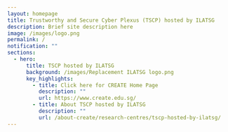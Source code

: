 ```yaml
---
layout: homepage
title: Trustworthy and Secure Cyber Plexus (TSCP) hosted by ILATSG
description: Brief site description here
image: /images/logo.png
permalink: /
notification: ""
sections:
  - hero:
      title: TSCP hosted by ILATSG
      background: /images/Replacement ILATSG logo.png
      key_highlights:
        - title: Click here for CREATE Home Page
          description: ""
          url: https://www.create.edu.sg/
        - title: About TSCP hosted by ILATSG
          description: ""
          url: /about-create/research-centres/tscp-hosted-by-ilatsg/
---
```

